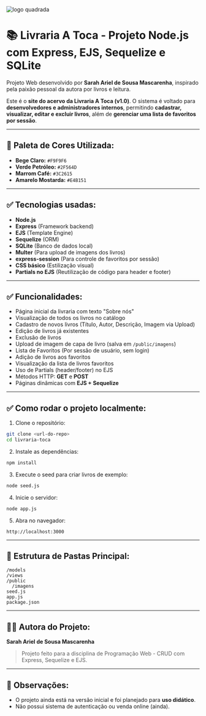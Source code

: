![logo quadrada](https://github.com/user-attachments/assets/c48bf2fb-c1ec-4736-97f4-5871ee020354)  

# 📚 Livraria A Toca - Projeto Node.js com Express, EJS, Sequelize e SQLite

Projeto Web desenvolvido por **Sarah Ariel de Sousa Mascarenha**, inspirado pela paixão pessoal da autora por livros e leitura.

Este é o **site do acervo da Livraria A Toca (v1.0)**. O sistema é voltado para **desenvolvedores e administradores internos**, permitindo **cadastrar, visualizar, editar e excluir livros**, além de **gerenciar uma lista de favoritos por sessão**.

---

## 🎨 Paleta de Cores Utilizada:

- **Bege Claro:** `#F9F9F6`
- **Verde Petróleo:** `#2F564D`
- **Marrom Café:** `#3C2615`
- **Amarelo Mostarda:** `#E4B151`

---

## ✅ Tecnologias usadas:

- **Node.js**
- **Express** (Framework backend)
- **EJS** (Template Engine)
- **Sequelize** (ORM)
- **SQLite** (Banco de dados local)
- **Multer** (Para upload de imagens dos livros)
- **express-session** (Para controle de favoritos por sessão)
- **CSS básico** (Estilização visual)
- **Partials no EJS** (Reutilização de código para header e footer)

---

## ✅ Funcionalidades:

- Página inicial da livraria com texto "Sobre nós"
- Visualização de todos os livros no catálogo
- Cadastro de novos livros (Título, Autor, Descrição, Imagem via Upload)
- Edição de livros já existentes
- Exclusão de livros
- Upload de imagem de capa de livro (salva em `/public/imagens`)
- Lista de Favoritos (Por sessão de usuário, sem login)
- Adição de livros aos favoritos
- Visualização da lista de livros favoritos
- Uso de Partials (header/footer) no EJS
- Métodos HTTP: **GET** e **POST**
- Páginas dinâmicas com **EJS + Sequelize**

---

## ✅ Como rodar o projeto localmente:

1. Clone o repositório:

```bash
git clone <url-do-repo>
cd livraria-toca
```

2. Instale as dependências:

```bash
npm install
```

3. Execute o seed para criar livros de exemplo:

```bash
node seed.js
```

4. Inicie o servidor:

```bash
node app.js
```

5. Abra no navegador:

```
http://localhost:3000
```

---

## 📂 Estrutura de Pastas Principal:

```
/models
/views
/public
  /imagens
seed.js
app.js
package.json
```

---

## 👩‍💻 Autora do Projeto:

**Sarah Ariel de Sousa Mascarenha**

> Projeto feito para a disciplina de Programação Web - CRUD com Express, Sequelize e EJS.

---

## 📌 Observações:

- O projeto ainda está na versão inicial e foi planejado para **uso didático**.
- Não possui sistema de autenticação ou venda online (ainda).
